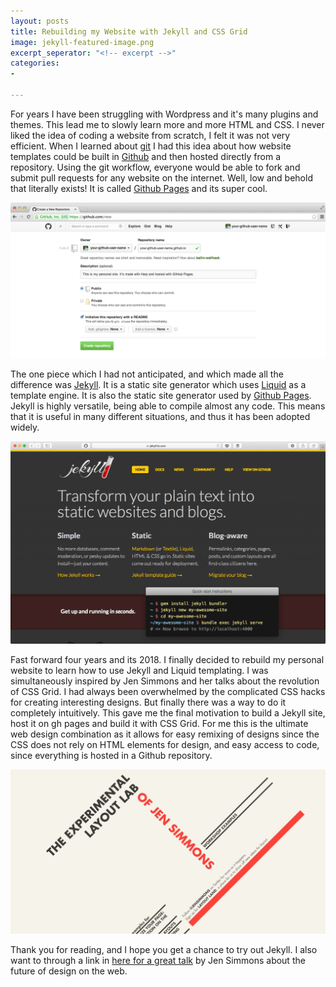 ```yaml
---
layout: posts
title: Rebuilding my Website with Jekyll and CSS Grid
image: jekyll-featured-image.png
excerpt_seperator: "<!-- excerpt -->"
categories:
- 

---
```

For years I have been struggling with Wordpress and it's many plugins and themes. This lead me to slowly learn more and more HTML and CSS. I never liked the idea of coding a website from scratch, I felt it was not very efficient. When I learned about [git](https://git-scm.com/) I had this idea about how website templates could be built in [Github](github.com) and then hosted directly from a repository. Using the git workflow, everyone would be able to fork and submit pull requests for any website on the internet. Well, low and behold that literally exists! It is called [Github Pages](https://pages.github.com/) and its super cool. 

![Github Pages](/assets/images/github-pages.png?raw=true)

The one piece which I had not anticipated, and which made all the difference was [Jekyll](https://jekyllrb.com/). It is a static site generator which uses [Liquid](https://shopify.github.io/liquid/) as a template engine. It is also the static site generator used by [Github Pages](https://pages.github.com/). Jekyll is highly versatile, being able to compile almost any code. This means that it is useful in many different situations, and thus it has been adopted widely. <!-- excerpt -->

![Jekyll](/assets/images/jekyll.png?raw=true)

Fast forward four years and its 2018. I finally decided to rebuild my personal website to learn how to use Jekyll and Liquid templating. I was simultaneously inspired by Jen Simmons and her talks about the revolution of CSS Grid. I had always been overwhelmed by the complicated CSS hacks for creating interesting designs. But finally there was a way to do it completely intuitively. This gave me the final motivation to build a Jekyll site, host it on gh pages and build it with CSS Grid. For me this is the ultimate web design combination as it allows for easy remixing of designs since the CSS does not rely on HTML elements for design, and easy access to code, since everything is hosted in a Github repository.

![Layout Lab](/assets/images/jen-simmons-layout-lab.png)

Thank you for reading, and I hope you get a chance to try out Jekyll. I also  want to through a link in [here for a great talk](https://www.youtube.com/watch?v=Qof0XB0yaDs&t=825s) by Jen Simmons about the future of design on the web.